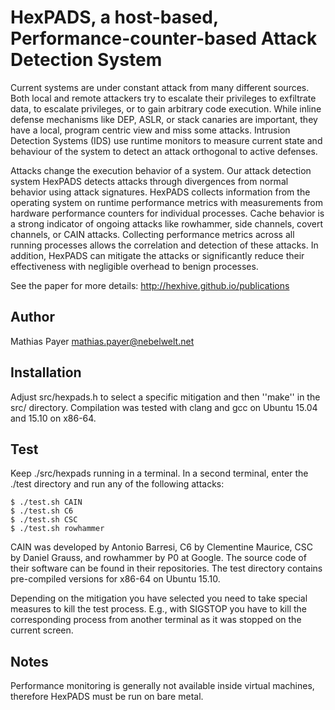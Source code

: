 # HexPADS, a host-based, Performance-counter-based Attack Detection System

Current systems are under constant attack from many different sources. Both
local and remote attackers try to escalate their privileges to exfiltrate data,
to escalate privileges, or to gain arbitrary code execution. While inline
defense mechanisms like DEP, ASLR, or stack canaries are important, they have a
local, program centric view and miss some attacks. Intrusion Detection Systems
(IDS) use runtime monitors to measure current state and behaviour of the system
to detect an attack orthogonal to active defenses.

Attacks change the execution behavior of a system. Our attack detection system
HexPADS detects attacks through divergences from normal behavior using attack
signatures. HexPADS collects information from the operating system on runtime
performance metrics with measurements from hardware performance counters for
individual processes. Cache behavior is a strong indicator of ongoing attacks
like rowhammer, side channels, covert channels, or CAIN attacks.  Collecting
performance metrics across all running processes allows the correlation and
detection of these attacks. In addition, HexPADS can mitigate the attacks or
significantly reduce their effectiveness with negligible overhead to benign
processes.

See the paper for more details: http://hexhive.github.io/publications


## Author

Mathias Payer <mathias.payer@nebelwelt.net>


## Installation

Adjust src/hexpads.h to select a specific mitigation and then ''make'' in the 
src/ directory. Compilation was tested with clang and gcc on Ubuntu 15.04 and
15.10 on x86-64.


## Test

Keep ./src/hexpads running in a terminal. In a second terminal, enter the
./test directory and run any of the following attacks:
```
$ ./test.sh CAIN
$ ./test.sh C6
$ ./test.sh CSC
$ ./test.sh rowhammer
```

CAIN was developed by Antonio Barresi, C6 by Clementine Maurice, CSC by Daniel
Grauss, and rowhammer by P0 at Google. The source code of their software can be
found in their repositories. The test directory contains pre-compiled versions
for x86-64 on Ubuntu 15.10.

Depending on the mitigation you have selected you need to take special measures
to kill the test process. E.g., with SIGSTOP you have to kill the corresponding
process from another terminal as it was stopped on the current screen.


## Notes

Performance monitoring is generally not available inside virtual machines,
therefore HexPADS must be run on bare metal.
